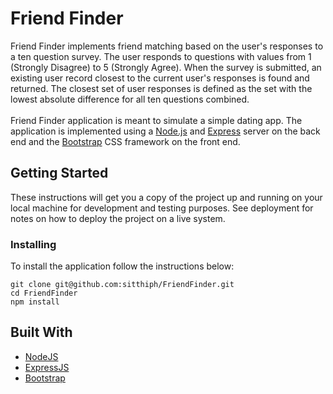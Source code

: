 # Friend Finder

Friend Finder implements friend matching based on the user's responses to a ten question survey. The user responds to questions with values from 1 (Strongly Disagree) to 5 (Strongly Agree). When the survey is submitted, an existing user record closest to the current user's responses is found and returned. The closest set of user responses is defined as the set with the lowest absolute difference for all ten questions combined.
<br><br>
Friend Finder application is meant to simulate a simple dating app. The application is implemented using a [Node.js](https://nodejs.org/en/) and [Express](https://expressjs.com/) server on the back end and the [Bootstrap](https://getbootstrap.com//) CSS framework on the front end.

## Getting Started

These instructions will get you a copy of the project up and running on your local machine for development and testing purposes. See deployment for notes on how to deploy the project on a live system.

### Installing

To install the application follow the instructions below:

```
git clone git@github.com:sitthiph/FriendFinder.git
cd FriendFinder
npm install
```

## Built With

* [NodeJS](https://nodejs.org/en/)
* [ExpressJS](https://expressjs.com/)
* [Bootstrap](https://getbootstrap.com//)
